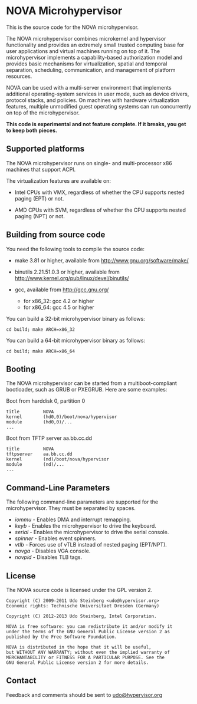 NOVA Microhypervisor
====================

This is the source code for the NOVA microhypervisor.

The NOVA microhypervisor combines microkernel and hypervisor functionality
and provides an extremely small trusted computing base for user applications
and virtual machines running on top of it. The microhypervisor implements a
capability-based authorization model and provides basic mechanisms for
virtualization, spatial and temporal separation, scheduling, communication,
and management of platform resources.

NOVA can be used with a multi-server environment that implements additional
operating-system services in user mode, such as device drivers, protocol
stacks, and policies. On machines with hardware virtualization features,
multiple unmodified guest operating systems can run concurrently on top of
the microhypervisor.

**This code is experimental and not feature complete. If it breaks, you get
  to keep both pieces.**


Supported platforms
-------------------

The NOVA microhypervisor runs on single- and multi-processor x86 machines
that support ACPI.

The virtualization features are available on:

- Intel CPUs with VMX,
  regardless of whether the CPU supports nested paging (EPT) or not.

- AMD CPUs with SVM,
  regardless of whether the CPU supports nested paging (NPT) or not.


Building from source code
-------------------------

You need the following tools to compile the source code:

- make 3.81 or higher,
  available from http://www.gnu.org/software/make/

- binutils 2.21.51.0.3 or higher,
  available from http://www.kernel.org/pub/linux/devel/binutils/

- gcc, available from http://gcc.gnu.org/
  - for x86_32: gcc 4.2 or higher
  - for x86_64: gcc 4.5 or higher


You can build a 32-bit microhypervisor binary as follows:

    cd build; make ARCH=x86_32

You can build a 64-bit microhypervisor binary as follows:

    cd build; make ARCH=x86_64


Booting
-------

The NOVA microhypervisor can be started from a multiboot-compliant
bootloader, such as GRUB or PXEGRUB. Here are some examples:

Boot from harddisk 0, partition 0

    title         NOVA
    kernel        (hd0,0)/boot/nova/hypervisor
    module        (hd0,0)/...
    ...

Boot from TFTP server aa.bb.cc.dd

    title         NOVA
    tftpserver    aa.bb.cc.dd
    kernel        (nd)/boot/nova/hypervisor
    module        (nd)/...
    ...


Command-Line Parameters
-----------------------

The following command-line parameters are supported for the microhypervisor.
They must be separated by spaces.

- *iommu*	- Enables DMA and interrupt remapping.
- *keyb*	- Enables the microhypervisor to drive the keyboard.
- *serial*	- Enables the microhypervisor to drive the serial console.
- *spinner*	- Enables event spinners.
- *vtlb*	- Forces use of vTLB instead of nested paging (EPT/NPT).
- *novga*  	- Disables VGA console.
- *novpid* 	- Disables TLB tags.


License
-------

The NOVA source code is licensed under the GPL version 2.

```
Copyright (C) 2009-2011 Udo Steinberg <udo@hypervisor.org>
Economic rights: Technische Universitaet Dresden (Germany)

Copyright (C) 2012-2013 Udo Steinberg, Intel Corporation.

NOVA is free software: you can redistribute it and/or modify it
under the terms of the GNU General Public License version 2 as
published by the Free Software Foundation.

NOVA is distributed in the hope that it will be useful,
but WITHOUT ANY WARRANTY; without even the implied warranty of
MERCHANTABILITY or FITNESS FOR A PARTICULAR PURPOSE. See the
GNU General Public License version 2 for more details.
```


Contact
-------

Feedback and comments should be sent to udo@hypervisor.org
